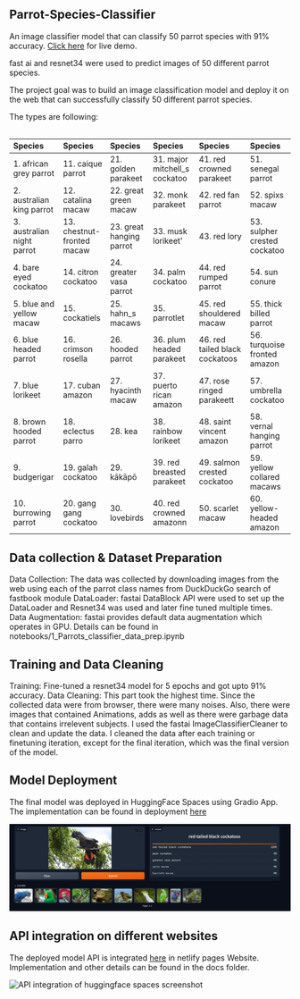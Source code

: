 ## Parrot-Species-Classifier

An image classifier model that can classify 50 parrot species with 91% accuracy. 
[Click here](https://rezuwan-parrot-classifier.hf.space/?) for live demo.

fast ai and resnet34 were used to predict images of 50 different parrot species.

The project goal was to build an image classification model and deploy it on the web that can successfully classify 50 different parrot species.

The types are following: <br><br>

| Species                       | Species                    | Species                    |Species                            |Species                          |Species                          |       
|:------------------------------|:---------------------------|:---------------------------|:----------------------------------|:--------------------------------|:--------------------------------|	
| 1. african grey parrot        | 11. caique parrot          | 21. golden parakeet        | 31. major mitchell_s cockatoo     | 41. red crowned parakeet        |51. senegal parrot               |       
| 2. australian king parrot     | 12. catalina macaw         | 22. great green macaw      | 32. monk parakeet                 | 42. red fan parrot              |52. spixs macaw                  |
| 3. australian night parrot    | 13. chestnut-fronted macaw | 23. great hanging parrot   | 33. musk lorikeet'                | 43. red lory                    |53. sulpher crested cockatoo	    |
| 4. bare eyed cockatoo         | 14. citron cockatoo        | 24. greater vasa parrot    | 34. palm cockatoo                 | 44. red rumped parrot           |54. sun conure	                  |
| 5. blue and yellow macaw      | 15. cockatiels             | 25. hahn_s macaws          | 35. parrotlet                     | 45. red shouldered macaw	      |55. thick billed parrot          |
| 6. blue headed parrot         | 16. crimson rosella        | 26. hooded parrot          | 36. plum headed parakeet          | 46. red tailed black cockatoos  |56. turquoise fronted amazon	    |
| 7. blue lorikeet              | 17. cuban amazon           | 27. hyacinth macaw         | 37. puerto rican amazon           | 47. rose ringed parakeett       |57. umbrella cockatoo	          |
| 8. brown hooded parrot        | 18. eclectus parro         | 28. kea                    | 38. rainbow lorikeet              | 48. saint vincent amazon        |58. vernal hanging parrot        |
| 9. budgerigar                 | 19. galah cockatoo         | 29. kākāpō                 | 39. red breasted parakeet         | 49. salmon crested cockatoo     |59. yellow collared macaws       |
| 10. burrowing parrot          | 20. gang gang cockatoo     | 30. lovebirds              | 40. red crowned amazonn           | 50. scarlet macaw               |60. yellow-headed amazon         |





## Data collection & Dataset Preparation

Data Collection: The data was collected by downloading images from the web using each of the parrot class names from DuckDuckGo search of fastbook module 
DataLoader: fastai DataBlock API were used to set up the DataLoader and Resnet34 was used and later fine tuned multiple times.
Data Augmentation: fastai provides default data augmentation which operates in GPU.
Details can be found in notebooks/1_Parrots_classifier_data_prep.ipynb

## Training and Data Cleaning

Training: Fine-tuned a resnet34 model for 5 epochs and got upto 91% accuracy.
Data Cleaning: This part took the highest time. Since the collected data were from browser, there were many noises. Also, there were images that contained Animations, adds as well as there were garbage data that contains irrelevent subjects. I used the fastai ImageClassifierCleaner to clean and update the data. I cleaned the data after each training or finetuning iteration, except for the final iteration, which was the final version of the model. 



## Model Deployment

The final model was deployed in HuggingFace Spaces using Gradio App. The implementation can be found in deployment [here](https://rezuwan-parrot-classifier.hf.space/?)


![Model deployment on huggingface spaces screenshot](https://raw.githubusercontent.com/RezuwanHassan262/Parrot-Species-Classifier/main/images/app_screenshot.PNG) 


## API integration on different websites

The deployed model API is integrated [here](https://rezuwanhassan262.github.io/Parrot-Species-Classifier/) in netlify pages Website. Implementation and other details can be found in the docs folder.


![API integration of huggingface spaces screenshot](https://raw.githubusercontent.com/RezuwanHassan262/Parrot-Species-Classifier/main/images/three.png)
